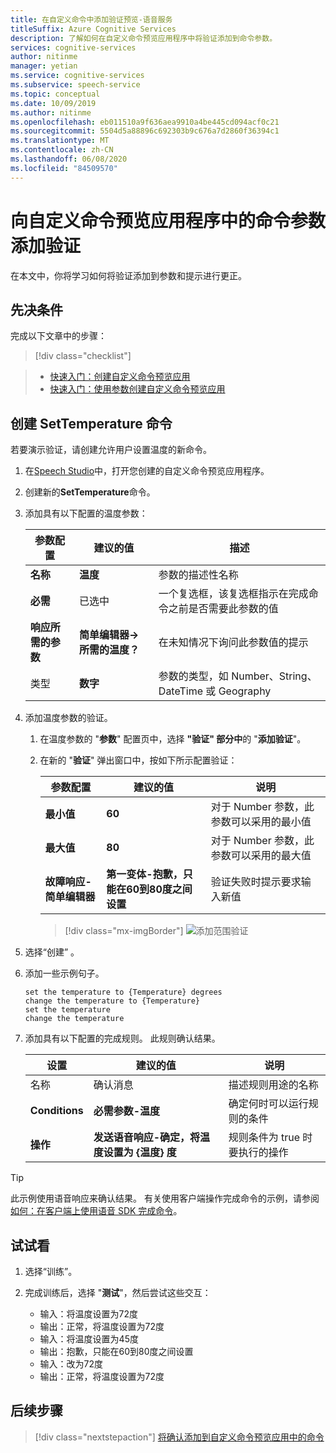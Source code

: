 ```yaml
---
title: 在自定义命令中添加验证预览-语音服务
titleSuffix: Azure Cognitive Services
description: 了解如何在自定义命令预览应用程序中将验证添加到命令参数。
services: cognitive-services
author: nitinme
manager: yetian
ms.service: cognitive-services
ms.subservice: speech-service
ms.topic: conceptual
ms.date: 10/09/2019
ms.author: nitinme
ms.openlocfilehash: eb011510a9f636aea9910a4be445cd094acf0c21
ms.sourcegitcommit: 5504d5a88896c692303b9c676a7d2860f36394c1
ms.translationtype: MT
ms.contentlocale: zh-CN
ms.lasthandoff: 06/08/2020
ms.locfileid: "84509570"
---
```

# <a name="add-validations-to-a-command-parameter-in-a-custom-commands-preview-application"></a>向自定义命令预览应用程序中的命令参数添加验证

在本文中，你将学习如何将验证添加到参数和提示进行更正。

## <a name="prerequisites"></a>先决条件

完成以下文章中的步骤：

> [!div class="checklist"]
 
> * [快速入门：创建自定义命令预览应用](./quickstart-custom-speech-commands-create-new.md)
> * [快速入门：使用参数创建自定义命令预览应用](./quickstart-custom-speech-commands-create-parameters.md)

## <a name="create-a-settemperature-command"></a>创建 SetTemperature 命令

若要演示验证，请创建允许用户设置温度的新命令。

1. 在[Speech Studio](https://speech.microsoft.com/)中，打开您创建的自定义命令预览应用程序。
1. 创建新的**SetTemperature**命令。
1. 添加具有以下配置的温度参数：

   | 参数配置           | 建议的值    |描述                 |                                    
   | ----------------- | ----------------------------------| -------------|
   | **名称**              | **温度**                       | 参数的描述性名称                                |
   | **必需**          | 已选中                           | 一个复选框，该复选框指示在完成命令之前是否需要此参数的值 |
   | **响应所需的参数**     | **简单编辑器-> 所需的温度？**  | 在未知情况下询问此参数值的提示 |
   | 类型              | **数字**                            | 参数的类型，如 Number、String、DateTime 或 Geography   |

1. 添加温度参数的验证。

    1. 在温度参数的 "**参数**" 配置页中，选择 **"验证" 部分中**的 "**添加验证**"。

    1. 在新的 "**验证**" 弹出窗口中，按如下所示配置验证：
  
       | 参数配置         | 建议的值                                          | 说明                                                                        |
       | ----------------- | -------------------------------------------------------- | ------------------------------------------------------------------------------------------------ |
       | **最小值**        | **60**               | 对于 Number 参数，此参数可以采用的最小值 |
       | **最大值**        | **80**               | 对于 Number 参数，此参数可以采用的最大值 |
       | **故障响应-简单编辑器**| **第一变体-抱歉，只能在60到80度之间设置**      | 验证失败时提示要求输入新值                                       |

       > [!div class="mx-imgBorder"]
       > ![添加范围验证](media/custom-speech-commands/validations-add-temperature.png)

1. 选择“创建” 。

1. 添加一些示例句子。

   ```
   set the temperature to {Temperature} degrees
   change the temperature to {Temperature}
   set the temperature
   change the temperature
   ```

1. 添加具有以下配置的完成规则。 此规则确认结果。

   | 设置    | 建议的值                                           |说明                                     |
   | ---------- | --------------------------------------------------------- |-----|
   | 名称       | 确认消息                                      |描述规则用途的名称 |
   | **Conditions** | **必需参数-温度**                       |确定何时可以运行规则的条件    |   
   | **操作**    | **发送语音响应-确定，将温度设置为 {温度} 度** | 规则条件为 true 时要执行的操作 |

> [!TIP]
> 此示例使用语音响应来确认结果。 有关使用客户端操作完成命令的示例，请参阅[如何：在客户端上使用语音 SDK 完成命令](./how-to-custom-speech-commands-fulfill-sdk.md)。

## <a name="try-it-out"></a>试试看

1. 选择“训练”。

1. 完成训练后，选择 "**测试**"，然后尝试这些交互：

    - 输入：将温度设置为72度
    - 输出：正常，将温度设置为72度
    - 输入：将温度设置为45度
    - 输出：抱歉，只能在60到80度之间设置
    - 输入：改为72度
    - 输出：正常，将温度设置为72度

## <a name="next-steps"></a>后续步骤

> [!div class="nextstepaction"]
> [将确认添加到自定义命令预览应用中的命令](./how-to-custom-speech-commands-confirmations.md)
